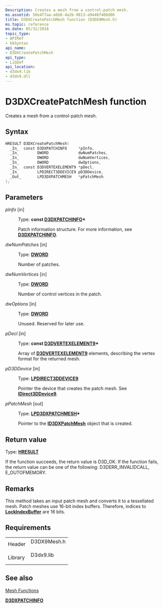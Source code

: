```yaml
---
Description: Creates a mesh from a control-patch mesh.
ms.assetid: 50e4f7aa-a6b8-4a2b-9813-a9448f408d06
title: D3DXCreatePatchMesh function (D3DX9Mesh.h)
ms.topic: reference
ms.date: 05/31/2018
topic_type:
- APIRef
- kbSyntax
api_name:
- D3DXCreatePatchMesh
api_type:
- LibDef
api_location:
- d3dx9.lib
- d3dx9.dll
---
```


# D3DXCreatePatchMesh function

Creates a mesh from a control-patch mesh.

## Syntax


```C++
HRESULT D3DXCreatePatchMesh(
  _In_  const D3DXPATCHINFO     *pInfo,
  _In_        DWORD             dwNumPatches,
  _In_        DWORD             dwNumVertices,
  _In_        DWORD             dwOptions,
  _In_  const D3DVERTEXELEMENT9 *pDecl,
  _In_        LPDIRECT3DDEVICE9 pD3DDevice,
  _Out_       LPD3DXPATCHMESH   *pPatchMesh
);
```



## Parameters

<dl> <dt>

*pInfo* \[in\]
</dt> <dd>

Type: **const [**D3DXPATCHINFO**](d3dxpatchinfo.md)\***

Patch information structure. For more information, see [**D3DXPATCHINFO**](d3dxpatchinfo.md).

</dd> <dt>

*dwNumPatches* \[in\]
</dt> <dd>

Type: **[**DWORD**](https://msdn.microsoft.com/library/Aa383751(v=VS.85).aspx)**

Number of patches.

</dd> <dt>

*dwNumVertices* \[in\]
</dt> <dd>

Type: **[**DWORD**](https://msdn.microsoft.com/library/Aa383751(v=VS.85).aspx)**

Number of control vertices in the patch.

</dd> <dt>

*dwOptions* \[in\]
</dt> <dd>

Type: **[**DWORD**](https://msdn.microsoft.com/library/Aa383751(v=VS.85).aspx)**

Unused. Reserved for later use.

</dd> <dt>

*pDecl* \[in\]
</dt> <dd>

Type: **const [**D3DVERTEXELEMENT9**](d3dvertexelement9.md)\***

Array of [**D3DVERTEXELEMENT9**](d3dvertexelement9.md) elements, describing the vertex format for the returned mesh.

</dd> <dt>

*pD3DDevice* \[in\]
</dt> <dd>

Type: **[**LPDIRECT3DDEVICE9**](https://msdn.microsoft.com/library/Bb174336(v=VS.85).aspx)**

Pointer the device that creates the patch mesh. See [**IDirect3DDevice9**](https://msdn.microsoft.com/library/Bb174336(v=VS.85).aspx).

</dd> <dt>

*pPatchMesh* \[out\]
</dt> <dd>

Type: **[**LPD3DXPATCHMESH**](id3dxpatchmesh.md)\***

Pointer to the [**ID3DXPatchMesh**](id3dxpatchmesh.md) object that is created.

</dd> </dl>

## Return value

Type: **[**HRESULT**](https://msdn.microsoft.com/library/Bb401631(v=MSDN.10).aspx)**

If the function succeeds, the return value is D3D\_OK. If the function fails, the return value can be one of the following: D3DERR\_INVALIDCALL, E\_OUTOFMEMORY.

## Remarks

This method takes an input patch mesh and converts it to a tessellated mesh. Patch meshes use 16-bit index buffers. Therefore, indices to [**LockIndexBuffer**](id3dxpatchmesh--lockindexbuffer.md) are 16 bits.

## Requirements



|                    |                                                                                        |
|--------------------|----------------------------------------------------------------------------------------|
| Header<br/>  | <dl> <dt>D3DX9Mesh.h</dt> </dl> |
| Library<br/> | <dl> <dt>D3dx9.lib</dt> </dl>   |



## See also

<dl> <dt>

[Mesh Functions](dx9-graphics-reference-d3dx-functions-mesh.md)
</dt> <dt>

[**D3DXPATCHINFO**](d3dxpatchinfo.md)
</dt> </dl>

 

 




